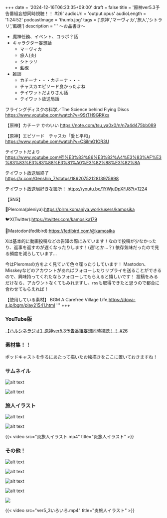 +++
date = '2024-12-16T06:23:35+09:00'
draft = false
title = '原神ver5.3予告番組妄想同時視聴！！ #26'
audioUrl = 'output.opus'
audioLength = '1:24:52'
podcastImage = 'thumb.jpg'
tags = ['原神','マーヴィカ','旅人','シトラリ','藍硯']
description = '''
～お品書き～
- 魔神任務、イベント、コラボ？話
- キャラクター妄想話
    - マーヴィカ
    - 旅人(炎)
    - シトラリ
    - 藍硯
- 雑談
    - カチーナ・・・カチーナ・・・
    - チャスカエピソード良かったよね
    - テイワットだよりさん話
    - テイワット放送局話

フライングディスクの科学／The Science behind Flying Discs
https://www.youtube.com/watch?v=9StTH9GRKxs

【原神】カチーナ かわいい
https://note.com/tsu_ya0x0/n/n7a4d475bb089

【原神】エピソード　チャスカ「愛と平和」
https://www.youtube.com/watch?v=CSilmG1OR3U

テイワットだより
https://www.youtube.com/@%E3%83%86%E3%82%A4%E3%83%AF%E3%83%83%E3%83%88%E3%81%A0%E3%82%88%E3%82%8A

テイワット放送局終了
https://x.com/Genshin_7/status/1862075212813975998

テイワット放送局好きな箇所！
https://youtu.be/1YWjuDpXFJ8?t=1224

【SNS】

🪻Pleroma(pleniya):https://plrm.komaniya.work/users/kamosika

🐦X(Twitter):https://twitter.com/kamosika179 

🐘Mastodon(fedibird):https://fedibird.com/@kamosika

Xは基本的に動画投稿などの告知の際にみています！なので投稿が少なかったり、返事を返すのが遅くなったりします！(週1とか…？)
依存気味だったので見る頻度を減らしています…

今はPleromaの方をよく見ていて色々喋ったりしています！
Mastodon、Misskeyなどのアカウントがあればフォローしたりリプライを送ることができるので、興味持ってくれたならフォローしてもらえると嬉しいです！
投稿をみるだけなら、アカウントなくてもみれますし、rssも取得できたと思うので都合に合わせてもらえれば！

【使用している素材】
BGM
A Carefree Village Life,https://dova-s.jp/bgm/play21541.html
'''
+++

### YouTube版

[【ハルシネラジオ】原神ver5.3予告番組妄想同時視聴！！ #26](https://youtu.be/_QQpTzmwxno)

### 素材集！！

ポッドキャストを作るにあたって描いたお絵描きをここに置いておきますね！

### サムネイル

![alt text](PCサムネイル用.jpg)

![alt text](ポッドキャストサムネイル.jpg)

### 旅人イラスト

![alt text](炎旅人イラスト.jpg)

![alt text](炎旅人イラスト透過.png)

{{< video src="炎旅人イラスト.mp4" title="炎旅人イラスト" >}}

### その他！

![alt text](ふわふわやぎ.png)

![alt text](キックマーヴィカ.png)

![alt text](チャクラムシトラリ.png)

![alt text](らんやん.png)

![](おりがみのことり.png)


{{< video src="ver5_3いろいろ.mp4" title="炎旅人イラスト" >}}

